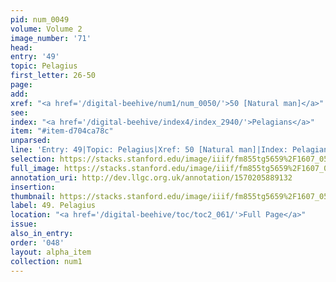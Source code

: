 ```yaml
---
pid: num_0049
volume: Volume 2
image_number: '71'
head: 
entry: '49'
topic: Pelagius
first_letter: 26-50
page: 
add: 
xref: "<a href='/digital-beehive/num1/num_0050/'>50 [Natural man]</a>"
see: 
index: "<a href='/digital-beehive/index4/index_2940/'>Pelagians</a>"
item: "#item-d704ca78c"
unparsed: 
line: 'Entry: 49|Topic: Pelagius|Xref: 50 [Natural man]|Index: Pelagians|#item-d704ca78c'
selection: https://stacks.stanford.edu/image/iiif/fm855tg5659%2F1607_0538/232,4013,3116,573/full/0/default.jpg
full_image: https://stacks.stanford.edu/image/iiif/fm855tg5659%2F1607_0538/full/full/0/default.jpg
annotation_uri: http://dev.llgc.org.uk/annotation/1570205889132
insertion: 
thumbnail: https://stacks.stanford.edu/image/iiif/fm855tg5659%2F1607_0538/232,4013,600,180/250,/0/default.jpg
label: 49. Pelagius
location: "<a href='/digital-beehive/toc/toc2_061/'>Full Page</a>"
issue: 
also_in_entry: 
order: '048'
layout: alpha_item
collection: num1
---
```

